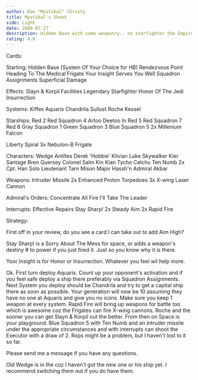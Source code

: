 ```yaml
---
author: Dan "Mystikal" Christy
title: Mystikal's Shoot
side: Light
date: 2000-07-27
description: Hidden Base with some weaponry.. no starfighter the Empire has stands a chance...
rating: 4.0
---
```

Cards: 

Starting:
Hidden Base
(System Of Your Choice for HB)
Rendezvous Point
Heading To The Medical Frigate
Your Insight Serves You Well
Squadron Assignments
Superficial Damage

Effects:
Slayn & Korpil Facilities
Legendary Starfighter
Honor Of The Jedi
Insurrection

Systems:
Kiffex
Aquaris
Chandrila
Sullust
Roche
Kessel

Starships:
Red 2
Red Squadron 4
Artoo Deetoo In Red 5
Red Squadron 7
Red 8
Gray Squadron 1
Green Squadron 3
Blue Squadron 5
2x Millenium Falcon

Liberty
Spiral
3x Nebulon-B Frigate

Characters:
Wedge Antilles
Derek 'Hobbie' Klivian
Luke Skywalker
Kier Santage
Bren Quersey
Colonel Salm
Kin Kian
Tycho Celchu
Ten Numb
2x Cpt. Han Solo
Lieutenant Tarn Mison
Major Hassh'n
Admiral Akbar

Weapons:
Intruder Missile
2x Enhanced Proton Torpedoes
3x X-wing Laser Cannon

Admiral's Orders:
Concentrate All Fire
I'll Take The Leader

Interrupts:
Effective Repairs
Stay Sharp!
2x Steady Aim
2x Rapid Fire

Strategy: 

First off in your review, do you see a card I can take out to add Aim High?

Stay Sharp! is a Sorry About The Mess for space, or adds a weapon's destiny # to power if you just fired it. Just so you know why it is there.

Yoor Insight is for Honor or Insurrection. Whatever you feel wil help more.

Ok. First turn deploy Aquaris. Count up your opponent's activation and if you feel safe deploy a ship there preferably via Squadron Assignments. Next System you deploy should be Chandrila and try to get a capital ship there as soon as possible.
Your generation will now be 10 assuming they have no one at Aquaris and give you no icons. Make sure you keep 1 weapon at every system. Rapid Fire will bring up weapons for battle too which is awesome coz the Frigates can fire X-wing cannons. Roche and the sooner you can get Slayn & Korpil out the better. From then on Space is your playground. Blue Squadron 5 with Ten Numb and an intruder missile under the appropriate circumstances and with interrupts can shoot the Executor with a draw of 2. Rops might be a problem, but I haven't lost to it so far.

Please send me a message if you have any questions.

Old Wedge is in the coz I haven't got the new one or his ship yet. I recommend switching them out if you do have them.
